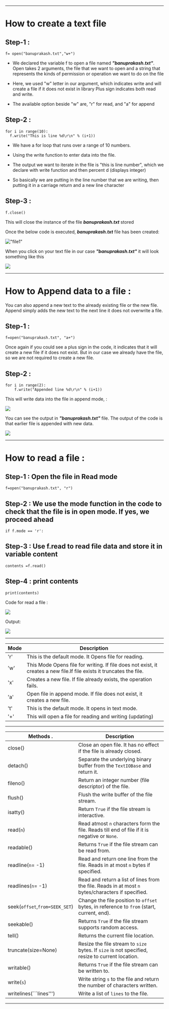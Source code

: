 -------------------------------------------------------------------------------

# How to create a text file

## Step-1 :
```
f= open("banuprakash.txt","w+")
```

* We declared the variable f to open a file named ***"banuprakash.txt"***. Open takes 2 arguments, the file that we want to open and a string that represents the kinds of permission or operation we want to do on the file

* Here, we used "w" letter in our argument, which indicates write and will create a file if it does not exist in library
Plus sign indicates both read and write.

* The available option beside "w" are, "r" for read, and "a" for append

## Step-2 :
```
for i in range(10):
  f.write("This is line %d\r\n" % (i+1))
```
     
* We have a for loop that runs over a range of 10 numbers.

* Using the write function to enter data into the file.

* The output we want to iterate in the file is "this is line number", which we declare with write function and then percent d (displays integer)

* So basically we are putting in the line number that we are writing, then putting it in a carriage return and a new line character

## Step-3 :

```
f.close()
```

This will close the instance of the file ***banuprakash.txt*** stored

Once the below code is executed, ***banuprakash.txt*** file has been created:

!["file1"](https://raw.githubusercontent.com/banuprakashm/python-tutorials-problems/master/images/file/file1.png)

When you click on your text file in our case ***"banuprakash.txt"*** it will look something like this

![](https://raw.githubusercontent.com/banuprakashm/python-tutorials-problems/master/images/file/file2.png)

-------------------------------------------------------------------------------
# How to Append data to a file :

You can also append a new text to the already existing file or the new file. Append simply adds the new text to the next line it does not overwrite a file.

## Step-1 :
```
f=open("banuprakash.txt", "a+")
```
Once again if you could see a plus sign in the code, it indicates that it will create a new file if it does not exist. But in our case we already have the file, so we are not required to create a new file.

## Step-2 :
```
for i in range(2):
	f.write("Appended line %d\r\n" % (i+1))
```

This will write data into the file in append mode,  :

![](https://raw.githubusercontent.com/banuprakashm/python-tutorials-problems/master/images/file/file3.png)

You can see the output in ***"banuprakash.txt"*** file. The output of the code is that earlier file is appended with new data.

![](https://raw.githubusercontent.com/banuprakashm/python-tutorials-problems/master/images/file/file4.png)

-------------------------------------------------------------------------------
# How to read a file :

## Step-1 : Open the file in Read mode
```
f=open("banuprakash.txt", "r")

```

## Step-2 : We use the mode function in the code to check that the file is in open mode. If yes, we proceed ahead
```
if f.mode == 'r':
```
## Step-3 : Use f.read to read file data and store it in variable content
```
contents =f.read()
```
	
## Step-4 : print contents 
```
print(contents)
```
Code for read a file :

![](https://raw.githubusercontent.com/banuprakashm/python-tutorials-problems/master/images/file/file5.png)

Output:

![](https://raw.githubusercontent.com/banuprakashm/python-tutorials-problems/master/images/file/file6.png) 

-------------------------------------------------------------------------------

Mode          | Description
------------- | -------------
'r'           | This is the default mode. It Opens file for reading.
'w'           | This Mode Opens file for writing. If file does not exist, it creates a new file.If file exists it truncates the file.
'x'           | Creates a new file. If file already exists, the operation fails.
'a'           | Open file in append mode. If file does not exist, it creates a new file.
't'           | This is the default mode. It opens in text mode.
'+'           | This will open a file for reading and writing (updating)

-------------------------------------------------------------------------------

Methods .         | Description
------------- | -------------
close()       | Close an open file. It has no effect if the file is already closed.
detach()      | Separate the underlying binary buffer from the ```TextIOBase``` and return it.
fileno()      | Return an integer number (file descriptor) of the file.
flush()       | Flush the write buffer of the file stream.
isatty()      | Return ```True``` if the file stream is interactive.
read(```n```) | Read atmost ```n``` characters form the file. Reads till end of file if it is negative or ```None```.
readable()            | Returns ```True``` if the file stream can be read from.
readline(```n```= -1) | Read and return one line from the file. Reads in at most ```n``` bytes if specified.
readlines(```n```= -1) | Read and return a list of lines from the file. Reads in at most ```n``` bytes/characters if specified.
seek(```offset```,```from=SEEK_SET```)       | Change the file position to ```offset``` bytes, in reference to ```from``` (start, current, end).
seekable()       | Returns ```True``` if the file stream supports random access.
tell()       | Returns the current file location.
truncate(size=None)       | Resize the file stream to ```size``` bytes. If ```size``` is not specified, resize to current location.
writable()       | Returns ```True``` if the file stream can be written to.
write(```s```)       | Write string ```s``` to the file and return the number of characters written.
writelines(```lines''')       | 	Write a list of ```lines``` to the file.


-------------------------------------------------------------------------------
